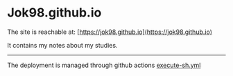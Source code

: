 # Jok98.github.io

The site is reachable at: [https://jok98.github.io](https://jok98.github.io)

It contains my notes about my studies.


---

The deployment is managed through github actions [execute-sh.yml](.github/workflows/execute-sh.yml)